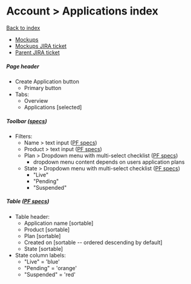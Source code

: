 # Account > Applications index

[Back to index](../../index.md)

* [Mockups](https://marvelapp.com/55343de/screen/70849844)
* [Mockups JIRA ticket](https://issues.redhat.com/browse/THREESCALE-5423)
* [Parent JIRA ticket](https://issues.redhat.com/browse/THREESCALE-5422)

##### Page header
* Create Application button
  * Primary button
* Tabs:
  * Overview
  * Applications [selected]

##### Toolbar ([specs](../../global_components/toolbar.md))
* Filters:
  * Name > text input ([PF specs](https://www.patternfly.org/v4/documentation/react/components/inputgroup#with-dropdown))
  * Product > text input ([PF specs](https://www.patternfly.org/v4/documentation/react/components/inputgroup#with-dropdown))
  * Plan > Dropdown menu with multi-select checklist ([PF specs](https://www.patternfly.org/v4/documentation/react/components/select#checkbox-input))
     * dropdown menu content depends on users application plans
  * State > Dropdown menu with multi-select checklist ([PF specs](https://www.patternfly.org/v4/documentation/react/components/select#checkbox-input))
    * "Live"
    * "Pending"
    * "Suspended"

##### Table ([PF specs](https://www.patternfly.org/v4/documentation/react/components/table))
* Table header:
  * Application name [sortable]
  * Product [sortable]
  * Plan [sortable]
  * Created on [sortable -- ordered descending by default]
  * State [sortable]
* State column labels:
  * "Live" = 'blue'
  * "Pending" = 'orange'
  * "Suspended" = 'red'
